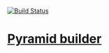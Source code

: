 [![Build Status](https://travis-ci.com/lerucom/pyramid-builder.svg?branch=master)](https://travis-ci.com/lerucom/pyramid-builder)
# [Pyramid builder](https://lerucom.github.io/pyramid-builder/)

